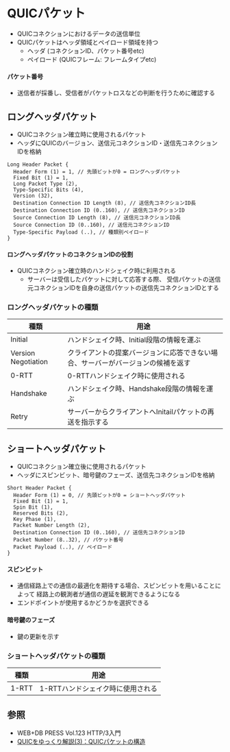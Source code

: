 # QUICパケット
- QUICコネクションにおけるデータの送信単位
- QUICパケットはヘッダ領域とペイロード領域を持つ
  - ヘッダ (コネクションID、パケット番号etc)
  - ペイロード (QUICフレーム: フレームタイプetc)

#### パケット番号
- 送信者が採番し、受信者がパケットロスなどの判断を行うために確認する

## ロングヘッダパケット
- QUICコネクション確立時に使用されるパケット
- ヘッダにQUICのバージョン、送信元コネクションID・送信先コネクションIDを格納

```
Long Header Packet {
  Header Form (1) = 1, // 先頭ビットが0 = ロングヘッダパケット
  Fixed Bit (1) = 1,
  Long Packet Type (2),
  Type-Specific Bits (4),
  Version (32),
  Destination Connection ID Length (8), // 送信先コネクションID長
  Destination Connection ID (0..160), // 送信先コネクションID
  Source Connection ID Length (8), // 送信元コネクションID長
  Source Connection ID (0..160), // 送信元コネクションID
  Type-Specific Payload (..), // 種類別ペイロード
}
```

#### ロングヘッダパケットのコネクションIDの役割
- QUICコネクション確立時のハンドシェイク時に利用される
  - サーバーは受信したパケットに対して応答する際、
    受信パケットの送信元コネクションIDを自身の送信パケットの送信先コネクションIDとする

### ロングヘッダパケットの種類

| 種類                | 用途                                                                             |
| -                   | -                                                                                |
| Initial             | ハンドシェイク時、Initial段階の情報を運ぶ                                        |
| Version Negotiation | クライアントの提案バージョンに応答できない場合、サーバーがバージョンの候補を返す |
| 0-RTT               | 0-RTTハンドシェイク時に使用される                                                |
| Handshake           | ハンドシェイク時、Handshake段階の情報を運ぶ                                      |
| Retry               | サーバーからクライアントへInitailパケットの再送を指示する                        |

## ショートヘッダパケット
- QUICコネクション確立後に使用されるパケット
- ヘッダにスピンビット、暗号鍵のフェーズ、送信先コネクションIDを格納

```
Short Header Packet {
  Header Form (1) = 0, // 先頭ビットが0 = ショートヘッダパケット
  Fixed Bit (1) = 1,
  Spin Bit (1),
  Reserved Bits (2),
  Key Phase (1),
  Packet Number Length (2),
  Destination Connection ID (0..160), // 送信先コネクションID
  Packet Number (8..32), // パケット番号
  Packet Payload (..), // ペイロード
}
```

#### スピンビット
- 通信経路上での通信の最適化を期待する場合、スピンビットを用いることによって
  経路上の観測者が通信の遅延を観測できるようになる
- エンドポイントが使用するかどうかを選択できる

#### 暗号鍵のフェーズ
- 鍵の更新を示す

### ショートヘッダパケットの種類

| 種類      | 用途                                                    |
| -         | -                                                       |
| 1-RTT     | 1-RTTハンドシェイク時に使用される                       |

## 参照
- WEB+DB PRESS Vol.123 HTTP/3入門
- [QUICをゆっくり解説(3)：QUICパケットの構造](https://eng-blog.iij.ad.jp/archives/10539)
